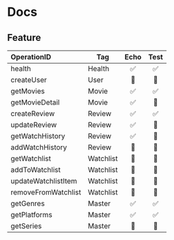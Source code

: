 # Docs

## Feature

| OperationID         | Tag       | Echo | Test |
| :------------------ | --------- | :--: | :--: |
| health              | Health    |  ✅  |  ✅  |
| createUser          | User      |  🚧  |  🚧  |
| getMovies           | Movie     |  ✅  |  ✅  |
| getMovieDetail      | Movie     |  ✅  |  🚧  |
| createReview        | Review    |  ✅  |  ✅  |
| updateReview        | Review    |  ✅  |  🚧  |
| getWatchHistory     | Review    |  ✅  |  🚧  |
| addWatchHistory     | Review    |  🚧  |  🚧  |
| getWatchlist        | Watchlist |  🚧  |  🚧  |
| addToWatchlist      | Watchlist |  🚧  |  🚧  |
| updateWatchlistItem | Watchlist |  🚧  |  🚧  |
| removeFromWatchlist | Watchlist |  🚧  |  🚧  |
| getGenres           | Master    |  ✅  |  ✅  |
| getPlatforms        | Master    |  ✅  |  ✅  |
| getSeries           | Master    |  🚧  |  🚧  |
